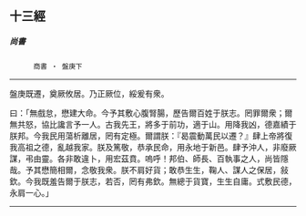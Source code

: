 

## 十三經

##### 尚書
　　　`商書 ‧ 盤庚下`

* * *

盤庚既遷，奠厥攸居。乃正厥位，綏爰有衆。

曰：「無戲怠，懋建大命。今予其敷心腹腎腸，歷告爾百姓于朕志。罔罪爾衆；爾無共怒，協比讒言予一人。古我先王，將多于前功，適于山。用降我凶，德嘉績于朕邦。今我民用蕩析離居，罔有定極。爾謂朕：『曷震動萬民以遷？』肆上帝將復我高祖之德，亂越我家。朕及篤敬，恭承民命，用永地于新邑。肆予沖人，非廢厥謀，弔由靈。各非敢違卜，用宏茲賁。嗚呼！邦伯、師長、百執事之人，尚皆隱哉。予其懋簡相爾，念敬我衆。朕不肩好貨；敢恭生生，鞠人、謀人之保居，敍欽。今我既羞告爾于朕志，若否，罔有弗欽。無總于貨寶，生生自庸。式敷民德，永肩一心。」

* * *

